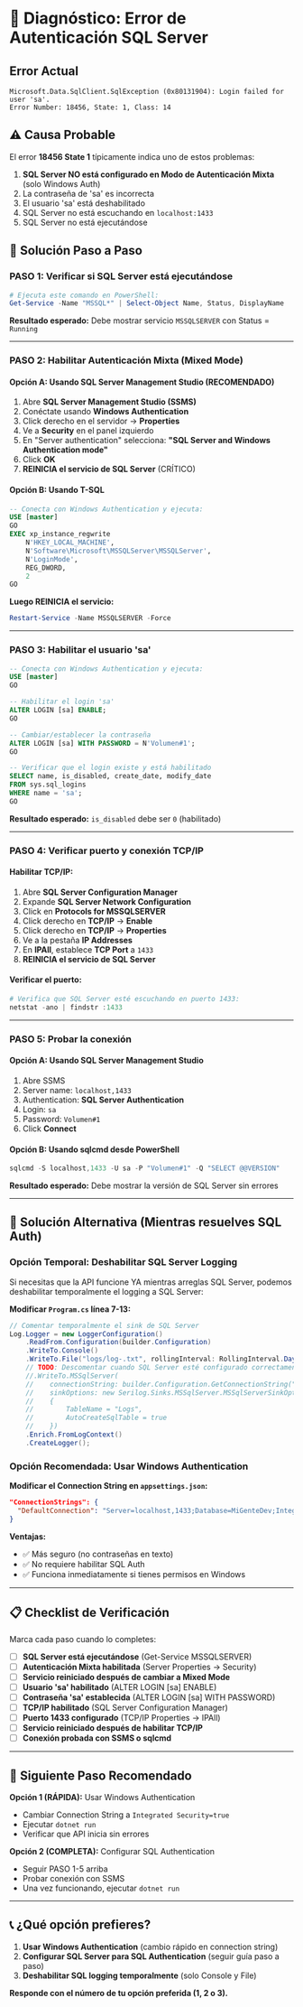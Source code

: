 # 🚨 Diagnóstico: Error de Autenticación SQL Server

## Error Actual
```
Microsoft.Data.SqlClient.SqlException (0x80131904): Login failed for user 'sa'.
Error Number: 18456, State: 1, Class: 14
```

## ⚠️ Causa Probable
El error **18456 State 1** típicamente indica uno de estos problemas:

1. **SQL Server NO está configurado en Modo de Autenticación Mixta** (solo Windows Auth)
2. La contraseña de 'sa' es incorrecta
3. El usuario 'sa' está deshabilitado
4. SQL Server no está escuchando en `localhost:1433`
5. SQL Server no está ejecutándose

## 🔧 Solución Paso a Paso

### PASO 1: Verificar si SQL Server está ejecutándose
```powershell
# Ejecuta este comando en PowerShell:
Get-Service -Name "MSSQL*" | Select-Object Name, Status, DisplayName
```

**Resultado esperado:** Debe mostrar servicio `MSSQLSERVER` con Status = `Running`

---

### PASO 2: Habilitar Autenticación Mixta (Mixed Mode)

#### Opción A: Usando SQL Server Management Studio (RECOMENDADO)
1. Abre **SQL Server Management Studio (SSMS)**
2. Conéctate usando **Windows Authentication**
3. Click derecho en el servidor → **Properties**
4. Ve a **Security** en el panel izquierdo
5. En "Server authentication" selecciona: **"SQL Server and Windows Authentication mode"**
6. Click **OK**
7. **REINICIA el servicio de SQL Server** (CRÍTICO)

#### Opción B: Usando T-SQL
```sql
-- Conecta con Windows Authentication y ejecuta:
USE [master]
GO
EXEC xp_instance_regwrite 
    N'HKEY_LOCAL_MACHINE', 
    N'Software\Microsoft\MSSQLServer\MSSQLServer',
    N'LoginMode', 
    REG_DWORD, 
    2
GO
```
**Luego REINICIA el servicio:**
```powershell
Restart-Service -Name MSSQLSERVER -Force
```

---

### PASO 3: Habilitar el usuario 'sa'

```sql
-- Conecta con Windows Authentication y ejecuta:
USE [master]
GO

-- Habilitar el login 'sa'
ALTER LOGIN [sa] ENABLE;
GO

-- Cambiar/establecer la contraseña
ALTER LOGIN [sa] WITH PASSWORD = N'Volumen#1';
GO

-- Verificar que el login existe y está habilitado
SELECT name, is_disabled, create_date, modify_date
FROM sys.sql_logins
WHERE name = 'sa';
GO
```

**Resultado esperado:** `is_disabled` debe ser `0` (habilitado)

---

### PASO 4: Verificar puerto y conexión TCP/IP

#### Habilitar TCP/IP:
1. Abre **SQL Server Configuration Manager**
2. Expande **SQL Server Network Configuration**
3. Click en **Protocols for MSSQLSERVER**
4. Click derecho en **TCP/IP** → **Enable**
5. Click derecho en **TCP/IP** → **Properties**
6. Ve a la pestaña **IP Addresses**
7. En **IPAll**, establece **TCP Port** a `1433`
8. **REINICIA el servicio de SQL Server**

#### Verificar el puerto:
```powershell
# Verifica que SQL Server esté escuchando en puerto 1433:
netstat -ano | findstr :1433
```

---

### PASO 5: Probar la conexión

#### Opción A: Usando SQL Server Management Studio
1. Abre SSMS
2. Server name: `localhost,1433`
3. Authentication: **SQL Server Authentication**
4. Login: `sa`
5. Password: `Volumen#1`
6. Click **Connect**

#### Opción B: Usando sqlcmd desde PowerShell
```powershell
sqlcmd -S localhost,1433 -U sa -P "Volumen#1" -Q "SELECT @@VERSION"
```

**Resultado esperado:** Debe mostrar la versión de SQL Server sin errores

---

## 🔄 Solución Alternativa (Mientras resuelves SQL Auth)

### Opción Temporal: Deshabilitar SQL Server Logging

Si necesitas que la API funcione YA mientras arreglas SQL Server, podemos deshabilitar temporalmente el logging a SQL Server:

**Modificar `Program.cs` línea 7-13:**
```csharp
// Comentar temporalmente el sink de SQL Server
Log.Logger = new LoggerConfiguration()
    .ReadFrom.Configuration(builder.Configuration)
    .WriteTo.Console()
    .WriteTo.File("logs/log-.txt", rollingInterval: RollingInterval.Day)
    // TODO: Descomentar cuando SQL Server esté configurado correctamente
    //.WriteTo.MSSqlServer(
    //    connectionString: builder.Configuration.GetConnectionString("DefaultConnection"),
    //    sinkOptions: new Serilog.Sinks.MSSqlServer.MSSqlServerSinkOptions
    //    {
    //        TableName = "Logs",
    //        AutoCreateSqlTable = true
    //    })
    .Enrich.FromLogContext()
    .CreateLogger();
```

### Opción Recomendada: Usar Windows Authentication

**Modificar el Connection String en `appsettings.json`:**
```json
"ConnectionStrings": {
  "DefaultConnection": "Server=localhost,1433;Database=MiGenteDev;Integrated Security=true;TrustServerCertificate=True;MultipleActiveResultSets=true;Encrypt=false"
}
```

**Ventajas:**
- ✅ Más seguro (no contraseñas en texto)
- ✅ No requiere habilitar SQL Auth
- ✅ Funciona inmediatamente si tienes permisos en Windows

---

## 📋 Checklist de Verificación

Marca cada paso cuando lo completes:

- [ ] **SQL Server está ejecutándose** (Get-Service MSSQLSERVER)
- [ ] **Autenticación Mixta habilitada** (Server Properties → Security)
- [ ] **Servicio reiniciado después de cambiar a Mixed Mode**
- [ ] **Usuario 'sa' habilitado** (ALTER LOGIN [sa] ENABLE)
- [ ] **Contraseña 'sa' establecida** (ALTER LOGIN [sa] WITH PASSWORD)
- [ ] **TCP/IP habilitado** (SQL Server Configuration Manager)
- [ ] **Puerto 1433 configurado** (TCP/IP Properties → IPAll)
- [ ] **Servicio reiniciado después de habilitar TCP/IP**
- [ ] **Conexión probada con SSMS o sqlcmd**

---

## 🎯 Siguiente Paso Recomendado

**Opción 1 (RÁPIDA):** Usar Windows Authentication
- Cambiar Connection String a `Integrated Security=true`
- Ejecutar `dotnet run`
- Verificar que API inicia sin errores

**Opción 2 (COMPLETA):** Configurar SQL Authentication
- Seguir PASO 1-5 arriba
- Probar conexión con SSMS
- Una vez funcionando, ejecutar `dotnet run`

---

## 📞 ¿Qué opción prefieres?

1. **Usar Windows Authentication** (cambio rápido en connection string)
2. **Configurar SQL Server para SQL Authentication** (seguir guía paso a paso)
3. **Deshabilitar SQL logging temporalmente** (solo Console y File)

**Responde con el número de tu opción preferida (1, 2 o 3).**
